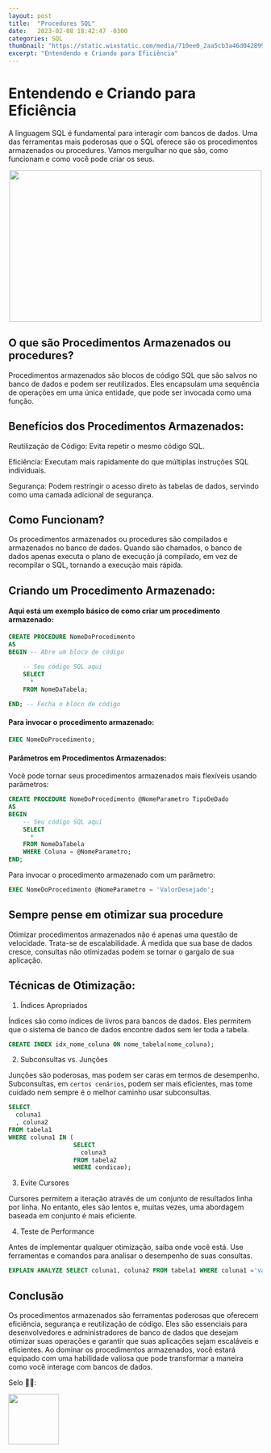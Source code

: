 ```yaml
---
layout: post
title:  "Procedures SQL"
date:   2023-02-08 18:42:47 -0300
categories: SQL
thumbnail: "https://static.wixstatic.com/media/710ee0_2aa5cb3a46d042899977bab47bacfc10~mv2.jpg/v1/fill/w_1524,h_1016,al_c,q_90/710ee0_2aa5cb3a46d042899977bab47bacfc10~mv2.webp"
excerpt: "Entendendo e Criando para Eficiência"
---
```


# Entendendo e Criando para Eficiência

A linguagem SQL é fundamental para interagir com bancos de dados. Uma das ferramentas mais poderosas que o SQL oferece são os procedimentos armazenados ou procedures. Vamos mergulhar no que são, como funcionam e como você pode criar os seus.

<p align="center">
  <img src="https://static.wixstatic.com/media/710ee0_2aa5cb3a46d042899977bab47bacfc10~mv2.jpg/v1/fill/w_1524,h_1016,al_c,q_90/710ee0_2aa5cb3a46d042899977bab47bacfc10~mv2.webp" width="500" height="300">
</p>

## O que são Procedimentos Armazenados ou procedures?

Procedimentos armazenados são blocos de código SQL que são salvos no banco de dados e podem ser reutilizados. Eles encapsulam uma sequência de operações em uma única entidade, que pode ser invocada como uma função.

## Benefícios dos Procedimentos Armazenados:

Reutilização de Código: Evita repetir o mesmo código SQL.
    
Eficiência: Executam mais rapidamente do que múltiplas instruções SQL individuais.
    
Segurança: Podem restringir o acesso direto às tabelas de dados, servindo como uma camada adicional de segurança.

## Como Funcionam?

Os procedimentos armazenados ou procedures são compilados e armazenados no banco de dados. Quando são chamados, o banco de dados apenas executa o plano de execução já compilado, em vez de recompilar o SQL, tornando a execução mais rápida.

## Criando um Procedimento Armazenado:

#### Aqui está um exemplo básico de como criar um procedimento armazenado:

```sql
CREATE PROCEDURE NomeDoProcedimento
AS
BEGIN -- Abre um bloco de código
    
    -- Seu código SQL aqui
    SELECT 
      * 
    FROM NomeDaTabela;

END; -- Fecha o bloco de código
```

#### Para invocar o procedimento armazenado:

```sql
EXEC NomeDoProcedimento;
```

#### Parâmetros em Procedimentos Armazenados:

Você pode tornar seus procedimentos armazenados mais flexíveis usando parâmetros:

```sql
CREATE PROCEDURE NomeDoProcedimento @NomeParametro TipoDeDado
AS
BEGIN
    -- Seu código SQL aqui
    SELECT 
      * 
    FROM NomeDaTabela 
    WHERE Coluna = @NomeParametro;
END;
```

Para invocar o procedimento armazenado com um parâmetro:

```sql
EXEC NomeDoProcedimento @NomeParametro = 'ValorDesejado';
```

## Sempre pense em otimizar sua procedure

Otimizar procedimentos armazenados não é apenas uma questão de velocidade. Trata-se de escalabilidade. À medida que sua base de dados cresce, consultas não otimizadas podem se tornar o gargalo de sua aplicação.

## Técnicas de Otimização:

1. Índices Apropriados

Índices são como índices de livros para bancos de dados. Eles permitem que o sistema de banco de dados encontre dados sem ler toda a tabela.

```sql
CREATE INDEX idx_nome_coluna ON nome_tabela(nome_coluna);
```

2. Subconsultas vs. Junções

Junções são poderosas, mas podem ser caras em termos de desempenho. Subconsultas, em `certos cenários`, podem ser mais eficientes, mas tome cuidado nem sempre é o melhor caminho usar subconsultas.

```sql
SELECT 
  coluna1
  , coluna2 
FROM tabela1 
WHERE coluna1 IN (
                  SELECT 
                    coluna3 
                  FROM tabela2 
                  WHERE condicao);
```

3. Evite Cursores

Cursores permitem a iteração através de um conjunto de resultados linha por linha. No entanto, eles são lentos e, muitas vezes, uma abordagem baseada em conjunto é mais eficiente.

4. Teste de Performance

Antes de implementar qualquer otimização, saiba onde você está. Use ferramentas e comandos para analisar o desempenho de suas consultas.

```sql
EXPLAIN ANALYZE SELECT coluna1, coluna2 FROM tabela1 WHERE coluna1 ='valor';
```

## Conclusão

Os procedimentos armazenados são ferramentas poderosas que oferecem eficiência, segurança e reutilização de código. Eles são essenciais para desenvolvedores e administradores de banco de dados que desejam otimizar suas operações e garantir que suas aplicações sejam escaláveis e eficientes. Ao dominar os procedimentos armazenados, você estará equipado com uma habilidade valiosa que pode transformar a maneira como você interage com bancos de dados.

Selo 🧙‍♂️:

[<img src="https://avatars.githubusercontent.com/u/117866866?v=4" width="100" height="100">](https://github.com/Linhares015)
